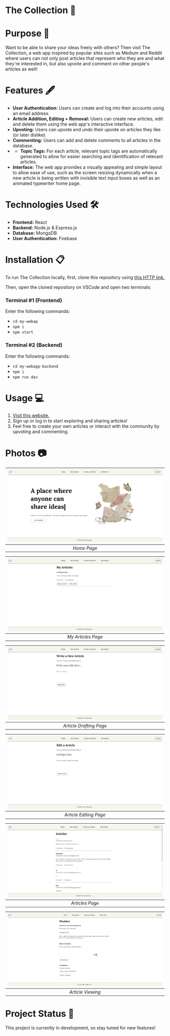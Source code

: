 # The Collection 📖

# Purpose 📝
Want to be able to share your ideas freely with others? Then visit The Collection, a web app inspired by popular sites such as Medium and Reddit where users can not only post articles that represent who they are and what they're interested in, but also upvote and comment on other people's articles as well!

# Features 🖋️
- **User Authentication:** Users can create and log into their accounts using an email address.
- **Article Addition, Editing + Removal:** Users can create new articles, edit and delete them using the web app's interactive interface.
- **Upvoting:** Users can upvote and undo their upvote on articles they like (or later dislike).
- **Commenting:** Users can add and delete comments to all articles in the database.
- - **Topic Tags:** For each article, relevant topic tags are automatically generated to allow for easier searching and identification of relevant articles.
- **Interface:** The web app provides a visually appealing and simple layout to allow ease of use, such as the screen resizing dynamically when a new article is being written with invisible text input boxes as well as an animated typewriter home page. 

# Technologies Used 🛠️
- **Frontend:** React
- **Backend:** Node.js & Express.js
- **Database:** MongoDB
- **User Authentication:** Firebase

# Installation 📋
To run The Collection locally, first, clone this repository using [this HTTP link.](https://github.com/Skylarrji/the-collection.git)

Then, open the cloned repository on VSCode and open two terminals:

### Terminal #1 (Frontend)
Enter the following commands:
- `cd my-webap`
- `npm i` 
- `npm start`

### Terminal #2 (Backend)
Enter the following commands:
- `cd my-webapp-backend` 
- `npm i` 
- `npm run dev`

# Usage 💻
1. [Visit this website.](the-collection-m5s0.onrender.com/)
2. Sign up or log in to start exploring and sharing articles!
3. Feel free to create your own articles or interact with the community by upvoting and commenting.

# Photos 📷
| ![Home Page](image-4.png) |
|:--:| 
| *Home Page* |

| ![My Articles Page](image-5.png) |
|:--:| 
| *My Articles Page* |

| ![Article Drafting Page](image.png) |
|:--:| 
| *Article Drafting Page* |

| ![Article Editing Page](image-3.png) |
|:--:| 
| *Article Editing Page* |

| ![Articles Page](image-1.png) |
|:--:| 
| *Articles Page* |

| ![Article Viewing](image-2.png) |
|:--:| 
| *Article Viewing* |

# Project Status 🚧
This project is currently in development, so stay tuned for new features!
